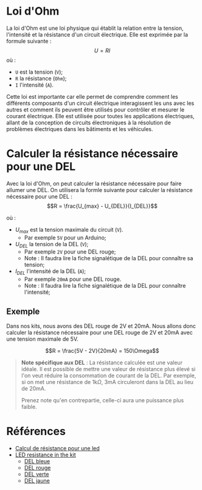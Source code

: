 # Loi d'Ohm

La loi d'Ohm est une loi physique qui établit la relation entre la tension, l'intensité et la résistance d'un circuit électrique. Elle est exprimée par la formule suivante :
$$U = RI$$
où :
- `U` est la tension (`V`);
- `R` la résistance (`Ohm`);
- `I` l'intensité (`A`).

Cette loi est importante car elle permet de comprendre comment les différents composants d'un circuit électrique interagissent les uns avec les autres et comment ils peuvent être utilisés pour contrôler et mesurer le courant électrique. Elle est utilisée pour toutes les applications électriques, allant de la conception de circuits électroniques à la résolution de problèmes électriques dans les bâtiments et les véhicules.

# Calculer la résistance nécessaire pour une DEL

Avec la loi d'Ohm, on peut calculer la résistance nécessaire pour faire allumer une DEL. On utilisera la formle suivante pour calculer la résistance nécessaire pour une DEL :
$$R = \frac{U_{max} - U_{DEL}}{I_{DEL}}$$

où :
- $U_{max}$ est la tension maximale du circuit (`V`).
  - Par exemple `5V` pour un Arduino;
- $U_{DEL}$ la tension de la DEL (`V`);
  - Par exemple `2V` pour une DEL rouge;
  - Note : Il faudra lire la fiche signalétique de la DEL pour connaître sa tension;
- $I_{DEL}$ l'intensité de la DEL (`A`);
  - Par exemple `20mA` pour une DEL rouge.
  - Note : Il faudra lire la fiche signalétique de la DEL pour connaître l'intensité;

## Exemple
Dans nos kits, nous avons des DEL rouge de 2V et 20mA. Nous allons donc calculer la résistance nécessaire pour une DEL rouge de 2V et 20mA avec une tension maximale de 5V.

$$R = \frac{5V - 2V}{20mA} = 150\Omega$$

> **Note spécifique aux DEL** : La résistance calculée est une valeur idéale. Il est possible de mettre une valeur de résistance plus élevé si l'on veut réduire la consommation de courant de la DEL. Par exemple, si on met une résistance de 1k$\Omega$, 3mA circuleront dans la DEL au lieu de 20mA.
> 
> Prenez note qu'en contrepartie, celle-ci aura une puissance plus faible.

# Références
- [Calcul de résistance pour une led](http://fantaisyland.fr/calcul-resistance-led/)
- [LED resistance in the kit](https://forum.arduino.cc/t/led-resistences-in-the-kit/482081)
  - [DEL bleue](https://www.arduino.cc/documents/datasheets/LED(blue).pdf)
  - [DEL rouge](https://www.arduino.cc/documents/datasheets/LED(red).pdf)
  - [DEL verte](https://www.arduino.cc/documents/datasheets/Leds(Green).pdf)
  - [DEL jaune](https://www.arduino.cc/documents/datasheets/LEDY-L-7113YT.pdf)